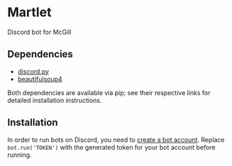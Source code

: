# Martlet
Discord bot for McGill

## Dependencies
* [discord.py](https://github.com/Rapptz/discord.py)
* [beautifulsoup4](https://www.crummy.com/software/BeautifulSoup/)

Both dependencies are available via pip; see their respective links for detailed installation instructions.

## Installation
In order to run bots on Discord, you need to [create a bot account](https://discordapp.com/developers/applications/me).
Replace `bot.run('TOKEN')` with the generated token for your bot account before running.
